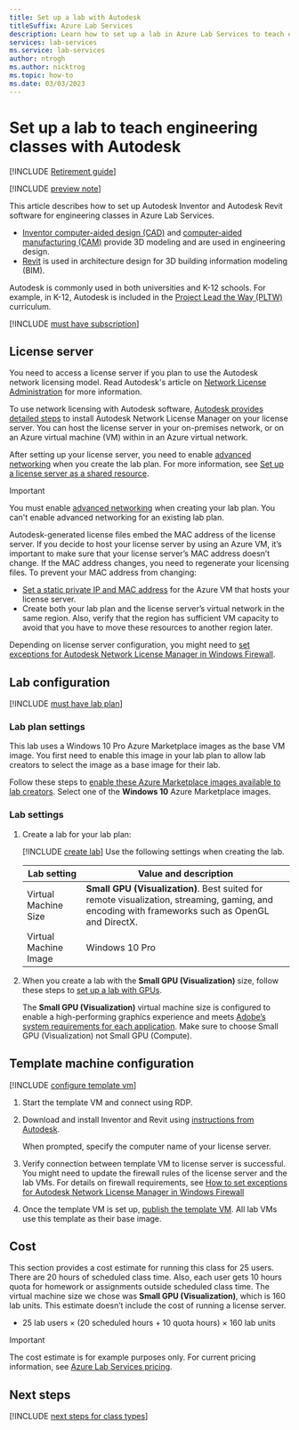 ```yaml
---
title: Set up a lab with Autodesk
titleSuffix: Azure Lab Services
description: Learn how to set up a lab in Azure Lab Services to teach engineering classes with Autodesk.
services: lab-services
ms.service: lab-services
author: ntrogh
ms.author: nicktrog
ms.topic: how-to
ms.date: 03/03/2023
---
```


# Set up a lab to teach engineering classes with Autodesk

[!INCLUDE [Retirement guide](./includes/retirement-banner.md)]

[!INCLUDE [preview note](./includes/lab-services-new-update-focused-article.md)]

This article describes how to set up Autodesk Inventor and Autodesk Revit software for engineering classes in Azure Lab Services.

- [Inventor computer-aided design (CAD)](https://www.Autodesk.com/products/inventor/new-features) and [computer-aided manufacturing (CAM)](https://www.Autodesk.com/products/inventor-cam/overview) provide 3D modeling and are used in engineering design.
- [Revit](https://www.Autodesk.com/products/revit/overview) is used in architecture design for 3D building information modeling (BIM).

Autodesk is commonly used in both universities and K-12 schools. For example, in K-12, Autodesk is included in the [Project Lead the Way (PLTW)](./class-type-pltw.md) curriculum.

[!INCLUDE [must have subscription](./includes/lab-services-class-type-subscription.md)]

## License server

You need to access a license server if you plan to use the Autodesk network licensing model. Read Autodesk's article on [Network License Administration](https://knowledge.Autodesk.com/customer-service/network-license-administration/network-deployment/preparing-for-deployment/determining-installation-type) for more information.

To use network licensing with Autodesk software, [Autodesk provides detailed steps](https://knowledge.Autodesk.com/customer-service/network-license-administration/install-and-configure-network-license) to install Autodesk Network License Manager on your license server. You can host the license server in your on-premises network, or on an Azure virtual machine (VM) within in an Azure virtual network.

After setting up your license server, you need to enable [advanced networking](how-to-connect-vnet-injection.md) when you create the lab plan. For more information, see [Set up a license server as a shared resource](./how-to-create-a-lab-with-shared-resource.md).

> [!IMPORTANT]
> You must enable [advanced networking](how-to-connect-vnet-injection.md) when creating your lab plan. You can't enable advanced networking for an existing lab plan.

Autodesk-generated license files embed the MAC address of the license server. If you decide to host your license server by using an Azure VM, it’s important to make sure that your license server’s MAC address doesn’t change. If the MAC address changes, you need to regenerate your licensing files. To prevent your MAC address from changing:

- [Set a static private IP and MAC address](how-to-create-a-lab-with-shared-resource.md#tips) for the Azure VM that hosts your license server.
- Create both your lab plan and the license server’s virtual network in the same region. Also, verify that the region has sufficient VM capacity to avoid that you have to move these resources to another region later.

Depending on license server configuration, you might need to [set exceptions for Autodesk Network License Manager in Windows Firewall](https://www.Autodesk.com/support/technical/article/caas/sfdcarticles/sfdcarticles/How-to-set-exceptions-for-Autodesk-Network-License-Manger-in-Windows-Firewall.html).

## Lab configuration

[!INCLUDE [must have lab plan](./includes/lab-services-class-type-lab-plan.md)]

### Lab plan settings

This lab uses a Windows 10 Pro Azure Marketplace images as the base VM image. You first need to enable this image in your lab plan to allow lab creators to select the image as a base image for their lab.

Follow these steps to [enable these Azure Marketplace images available to lab creators](specify-marketplace-images.md). Select one of the **Windows 10** Azure Marketplace images.

### Lab settings

1. Create a lab for your lab plan:

    [!INCLUDE [create lab](./includes/lab-services-class-type-lab.md)]  Use the following settings when creating the lab.

    | Lab setting | Value and description |
    | ------------ | ------------------ |
    | Virtual Machine Size | **Small GPU (Visualization)**. Best suited for remote visualization, streaming, gaming, and encoding with frameworks such as OpenGL and DirectX. |
    | Virtual Machine Image | Windows 10 Pro |

1. When you create a lab with the **Small GPU (Visualization)** size, follow these steps to [set up a lab with GPUs](./how-to-setup-lab-gpu.md).

    The **Small GPU (Visualization)** virtual machine size is configured to enable a high-performing graphics experience and meets [Adobe’s system requirements for each application](https://helpx.adobe.com/creative-cloud/system-requirements.html). Make sure to choose Small GPU (Visualization) not Small GPU (Compute).

## Template machine configuration

[!INCLUDE [configure template vm](./includes/lab-services-class-type-template-vm.md)]

1. Start the template VM and connect using RDP.

1. Download and install Inventor and Revit using [instructions from Autodesk](https://knowledge.Autodesk.com/customer-service/download-install/install-software).

    When prompted, specify the computer name of your license server.

1. Verify connection between template VM to license server is successful. You might need to update the firewall rules of the license server and the lab VMs. For details on firewall requirements, see [How to set exceptions for Autodesk Network License Manager in Windows Firewall](https://www.Autodesk.com/support/technical/article/caas/sfdcarticles/sfdcarticles/How-to-set-exceptions-for-Autodesk-Network-License-Manger-in-Windows-Firewall.html)
1. Once the template VM is set up, [publish the template VM](how-to-create-manage-template.md). All lab VMs use this template as their base image.

## Cost

This section provides a cost estimate for running this class for 25 users. There are 20 hours of scheduled class time. Also, each user gets 10 hours quota for homework or assignments outside scheduled class time. The virtual machine size we chose was **Small GPU (Visualization)**, which is 160 lab units. This estimate doesn’t include the cost of running a license server.

- 25 lab users &times; (20 scheduled hours + 10 quota hours) &times; 160 lab units

> [!IMPORTANT]
> The cost estimate is for example purposes only. For current pricing information, see [Azure Lab Services pricing](https://azure.microsoft.com/pricing/details/lab-services/).

## Next steps

[!INCLUDE [next steps for class types](./includes/lab-services-class-type-next-steps.md)]
